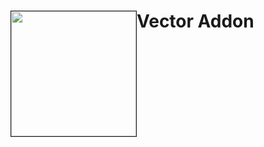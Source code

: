 <div>
    <p style="float: left; padding: 0px; margin: 0px;"><img src="" height="200px" width="200px" border="1px"></p>
    <h1>Vector Addon</h1>
</div>
